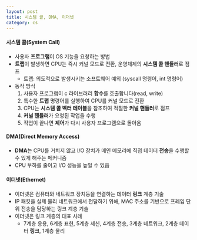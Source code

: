 ```yaml
---
layout: post
title: 시스템 콜, DMA, 이더넷
category: cs
---
```


#### 시스템 콜(System Call)
  - 사용자 **프로그램**이 OS 기능을 요청하는 방법
  - **트랩**이 발생하면 CPU는 즉시 커널 모드로 전환, 운영체제의 **시스템 콜 핸들러**로 점프
    - 트랩: 의도적으로 발생시키는 소프트웨어 예외 (syscall 명령어, int 명령어)
  - 동작 방식
    1. 사용자 프로그램이 c 라이브러리 **함수**를 호출합니다(read, write)
    2. 특수한 **트랩** 명령어를 실행하여 CPU를 커널 모드로 전환
    3. CPU는 **시스템 콜 벡터 테이블**을 참조하여 적절한 **커널 핸들러**로 점프
    4. **커널 핸들러**가 요청된 작업을 수행
    5. 작업이 끝나면 **제어**가 다시 사용자 프로그램으로 돌아옴

#### DMA(Direct Memory Access)
  - **DMA**는 CPU를 거치지 않고 I/O 장치가 메인 메모리에 직접 데이터 **전송**을 수행할 수 있게 해주는 메커니즘
  - CPU 부하를 줄이고 I/O 성능을 높일 수 있음

#### 이더넷(Ethernet)
  - 이더넷은 컴퓨터와 네트워크 장치등을 연결하는 데이터 **링크** 계층 기술
  - IP 패킷을 실제 물리 네트워크에서 전달하기 위해, MAC 주소를 기반으로 프레임 단위 전송을 담당하는 링크 계층 기술
  - 이더넷은 링크 계층의 대표 사례
    - 7계층 응용, 6계층 표현, 5계층 세션, 4계층 전송, 3계층 네트워크, 2계층 데이터 **링크**, 1계층 물리